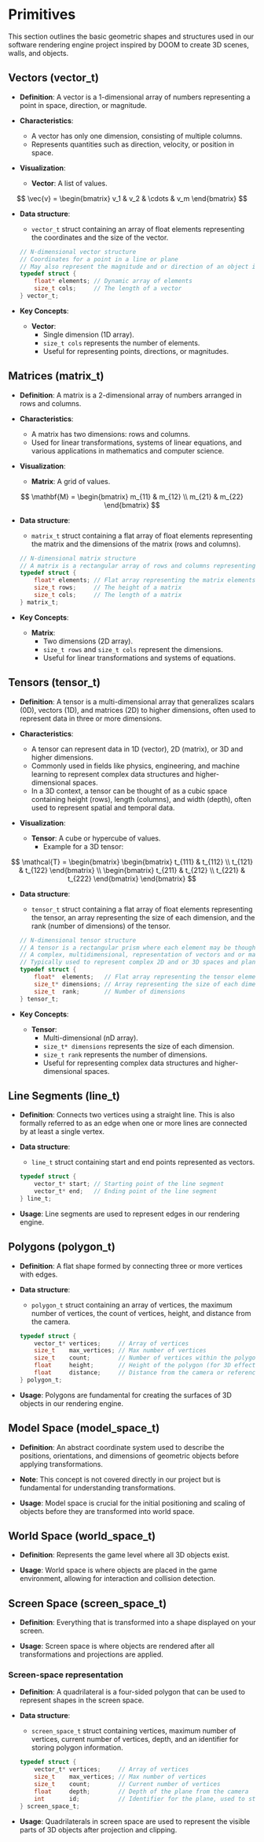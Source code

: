 # Primitives

This section outlines the basic geometric shapes and structures used in our software rendering engine project inspired by DOOM to create 3D scenes, walls, and objects.

## Vectors (vector_t)

- **Definition**: A vector is a 1-dimensional array of numbers representing a point in space, direction, or magnitude.

- **Characteristics**:
  - A vector has only one dimension, consisting of multiple columns.
  - Represents quantities such as direction, velocity, or position in space.

- **Visualization**: 
  - **Vector**: A list of values.

$$ \vec{v} = \begin{bmatrix} v_1 & v_2 & \cdots & v_m \end{bmatrix} $$

- **Data structure**:
  - `vector_t` struct containing an array of float elements representing the coordinates and the size of the vector.

  ```c
  // N-dimensional vector structure
  // Coordinates for a point in a line or plane
  // May also represent the magnitude and or direction of an object in a line or plane
  typedef struct {
      float* elements; // Dynamic array of elements
      size_t cols;     // The length of a vector
  } vector_t;
  ```

- **Key Concepts**:
  - **Vector**:
    - Single dimension (1D array).
    - `size_t cols` represents the number of elements.
    - Useful for representing points, directions, or magnitudes.

## Matrices (matrix_t)

- **Definition**: A matrix is a 2-dimensional array of numbers arranged in rows and columns.

- **Characteristics**:
  - A matrix has two dimensions: rows and columns.
  - Used for linear transformations, systems of linear equations, and various applications in mathematics and computer science.

- **Visualization**: 
  - **Matrix**: A grid of values.

$$ \mathbf{M} = \begin{bmatrix} m_{11} & m_{12} \\ m_{21} & m_{22} \end{bmatrix} $$

- **Data structure**:
  - `matrix_t` struct containing a flat array of float elements representing the matrix and the dimensions of the matrix (rows and columns).

  ```c
  // N-dimensional matrix structure
  // A matrix is a rectangular array of rows and columns representing a 2-dimensional space
  typedef struct {
      float* elements; // Flat array representing the matrix elements
      size_t rows;     // The height of a matrix
      size_t cols;     // The length of a matrix
  } matrix_t;
  ```

- **Key Concepts**:
  - **Matrix**:
    - Two dimensions (2D array).
    - `size_t rows` and `size_t cols` represent the dimensions.
    - Useful for linear transformations and systems of equations.

## Tensors (tensor_t)

- **Definition**: A tensor is a multi-dimensional array that generalizes scalars (0D), vectors (1D), and matrices (2D) to higher dimensions, often used to represent data in three or more dimensions.

- **Characteristics**:
  - A tensor can represent data in 1D (vector), 2D (matrix), or 3D and higher dimensions.
  - Commonly used in fields like physics, engineering, and machine learning to represent complex data structures and higher-dimensional spaces.
  - In a 3D context, a tensor can be thought of as a cubic space containing height (rows), length (columns), and width (depth), often used to represent spatial and temporal data.

- **Visualization**: 
  - **Tensor**: A cube or hypercube of values.
    - Example for a 3D tensor:

$$
\mathcal{T} = \begin{bmatrix}
\begin{bmatrix} t_{111} & t_{112} \\ t_{121} & t_{122} \end{bmatrix} \\
\begin{bmatrix} t_{211} & t_{212} \\ t_{221} & t_{222} \end{bmatrix}
\end{bmatrix}
$$

- **Data structure**:
  - `tensor_t` struct containing a flat array of float elements representing the tensor, an array representing the size of each dimension, and the rank (number of dimensions) of the tensor.

  ```c
  // N-dimensional tensor structure
  // A tensor is a rectangular prism where each element may be thought of as a cubic unit
  // A complex, multidimensional, representation of vectors and or matrices
  // Typically used to represent complex 2D and or 3D spaces and planes
  typedef struct {
      float*  elements;   // Flat array representing the tensor elements
      size_t* dimensions; // Array representing the size of each dimension
      size_t  rank;       // Number of dimensions
  } tensor_t;
  ```

- **Key Concepts**:
  - **Tensor**:
    - Multi-dimensional (nD array).
    - `size_t* dimensions` represents the size of each dimension.
    - `size_t rank` represents the number of dimensions.
    - Useful for representing complex data structures and higher-dimensional spaces.

## Line Segments (line_t)

- **Definition**: Connects two vertices using a straight line. This is also formally referred to as an edge when one or more lines are connected by at least a single vertex.

- **Data structure**:
  - `line_t` struct containing start and end points represented as vectors.

  ```c
  typedef struct {
      vector_t* start; // Starting point of the line segment
      vector_t* end;   // Ending point of the line segment
  } line_t;
  ```

- **Usage**: Line segments are used to represent edges in our rendering engine.

## Polygons (polygon_t)

- **Definition**: A flat shape formed by connecting three or more vertices with edges.

- **Data structure**:
  - `polygon_t` struct containing an array of vertices, the maximum number of vertices, the count of vertices, height, and distance from the camera.

  ```c
  typedef struct {
      vector_t* vertices;     // Array of vertices
      size_t    max_vertices; // Max number of vertices
      size_t    count;        // Number of vertices within the polygon
      float     height;       // Height of the polygon (for 3D effects)
      float     distance;     // Distance from the camera or reference point
  } polygon_t;
  ```

- **Usage**: Polygons are fundamental for creating the surfaces of 3D objects in our rendering engine.

## Model Space (model_space_t)

- **Definition**: An abstract coordinate system used to describe the positions, orientations, and dimensions of geometric objects before applying transformations.

- **Note**: This concept is not covered directly in our project but is fundamental for understanding transformations.

- **Usage**: Model space is crucial for the initial positioning and scaling of objects before they are transformed into world space.

## World Space (world_space_t)

- **Definition**: Represents the game level where all 3D objects exist.

- **Usage**: World space is where objects are placed in the game environment, allowing for interaction and collision detection.

## Screen Space (screen_space_t)

- **Definition**: Everything that is transformed into a shape displayed on your screen.

- **Usage**: Screen space is where objects are rendered after all transformations and projections are applied.

### Screen-space representation

- **Definition**: A quadrilateral is a four-sided polygon that can be used to represent shapes in the screen space.

- **Data structure**:
  - `screen_space_t` struct containing vertices, maximum number of vertices, current number of vertices, depth, and an identifier for storing polygon information.

  ```c
  typedef struct {
      vector_t* vertices;     // Array of vertices
      size_t    max_vertices; // Max number of vertices
      size_t    count;        // Current number of vertices
      float     depth;        // Depth of the plane from the camera
      int       id;           // Identifier for the plane, used to store polygon info
  } screen_space_t;
  ```

- **Usage**: Quadrilaterals in screen space are used to represent the visible parts of 3D objects after projection and clipping.
